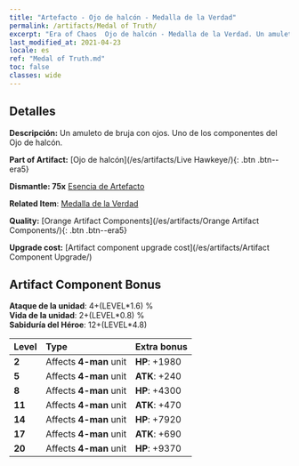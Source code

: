 ```yaml
---
title: "Artefacto - Ojo de halcón - Medalla de la Verdad"
permalink: /artifacts/Medal of Truth/
excerpt: "Era of Chaos  Ojo de halcón - Medalla de la Verdad. Un amuleto de bruja con ojos. Uno de los componentes del Ojo de halcón."
last_modified_at: 2021-04-23
locale: es
ref: "Medal of Truth.md"
toc: false
classes: wide
---
```




## Detalles

 **Descripción:** Un amuleto de bruja con ojos. Uno de los componentes del Ojo de halcón.

 **Part of Artifact:** [Ojo de halcón](/es/artifacts/Live Hawkeye/){: .btn .btn--era5}

 **Dismantle: 75x** [Esencia de Artefacto](/ItemsES/con_905/)

 **Related Item**: [Medalla de la Verdad](/ItemsES/art_134/)

 **Quality:** [Orange Artifact Components](/es/artifacts/Orange Artifact Components/){: .btn .btn--era5}

 **Upgrade cost:** [Artifact component upgrade cost](/es/artifacts/Artifact Component Upgrade/)

## Artifact Component Bonus

  **Ataque de la unidad**: 4+(LEVEL\*1.6) %<br/>**Vida de la unidad**: 2+(LEVEL\*0.8) %<br/>**Sabiduría del Héroe**: 12+(LEVEL\*4.8)

  |  Level  | Type |    Extra bonus  | 
  |:--------|:-----|:----------------| 
  | **2** | Affects **4-man** unit | **HP**: +1980 | 
  | **5** | Affects **4-man** unit | **ATK**: +240 | 
  | **8** | Affects **4-man** unit | **HP**: +4300 | 
  | **11** | Affects **4-man** unit | **ATK**: +470 | 
  | **14** | Affects **4-man** unit | **HP**: +7920 | 
  | **17** | Affects **4-man** unit | **ATK**: +690 | 
  | **20** | Affects **4-man** unit | **HP**: +9370 | 
